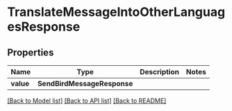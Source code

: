 # TranslateMessageIntoOtherLanguagesResponse


## Properties
Name | Type | Description | Notes
------------ | ------------- | ------------- | -------------
**value** | **SendBirdMessageResponse** |  | 

[[Back to Model list]](../README.md#documentation-for-models) [[Back to API list]](../README.md#documentation-for-api-endpoints) [[Back to README]](../README.md)


